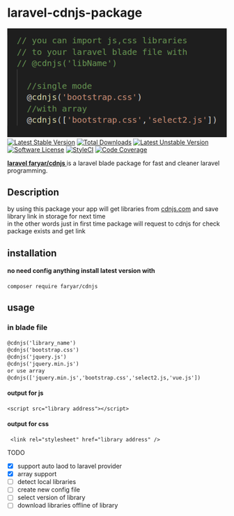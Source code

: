 # laravel-cdnjs-package
![logo](https://github.com/faryar76/laravel-cdnjs-package/blob/master/simple.png)
[![Latest Stable Version](https://poser.pugx.org/faryar/cdnjs/v/stable)](https://packagist.org/packages/faryar/cdnjs)
[![Total Downloads](https://poser.pugx.org/faryar/cdnjs/downloads)](https://packagist.org/packages/faryar/cdnjs)
[![Latest Unstable Version](https://poser.pugx.org/faryar/cdnjs/v/unstable)](https://packagist.org/packages/faryar/cdnjs)
[![Software License](https://img.shields.io/badge/license-MIT-brightgreen.svg?style=round-square)](LICENSE.md)
[![StyleCI](https://github.styleci.io/repos/154979609/shield?branch=master)](https://github.styleci.io/repos/154979609)
[![Code Coverage](https://scrutinizer-ci.com/g/imanghafoori1/laravel-heyman/badges/coverage.png?b=master)](https://scrutinizer-ci.com/g/imanghafoori1/laravel-heyman/?branch=master)


__[laravel faryar/cdnjs ](https://packagist.org/packages/faryar/cdnjs)__ is a laravel blade package for 
fast and cleaner laravel programming.
## Description
 by using this package your app will get libraries from 
 [cdnjs.com](https://cdnjs.com) and save library link in storage for next time 
 <br />
 in the other words just in first time package will request to cdnjs for check package exists and get link
## installation 
#### no need config anything  install latest version with
```
composer require faryar/cdnjs

```
## usage
### in blade file 
```
@cdnjs('library_name')
@cdnjs('bootstrap.css')
@cdnjs('jquery.js')
@cdnjs('jquery.min.js')
or use array
@cdnjs(['jquery.min.js','bootstrap.css','select2.js,'vue.js'])
```

#### output for js
```
<script src="library address"></script>
```
#### output for css
```
 <link rel="stylesheet" href="library address" />
````

TODO
- [x] support auto laod to laravel provider 
- [x] array support
- [ ] detect local libraries
- [ ] create new config file
- [ ] select version of library
- [ ] download libraries offline of library
